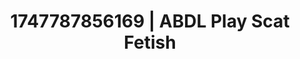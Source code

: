 ---
categories:
- ASMR tingles
- Lustful narration
- Erotic dance
- Soft bondage
- Lover's breath
image: /assets/images/1747787856169.jpg
layout: post
seo:
  description: Featured content with high-quality ABDL Play, Scat Fetish. HD images
    available.
  keywords: ABDL Play, Scat Fetish
  og_image: /assets/images/1747787856169.jpg
  schema_type: VisualArtwork
tags:
- '#1747787856169'
- Scat Fetish
- ABDL Play
title: 1747787856169 | ABDL Play Scat Fetish
---